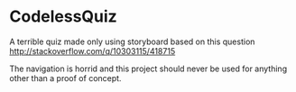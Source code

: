 CodelessQuiz
============

A terrible quiz made only using storyboard based on this question http://stackoverflow.com/q/10303115/418715

The navigation is horrid and this project should never be used for anything other than a proof of concept.
